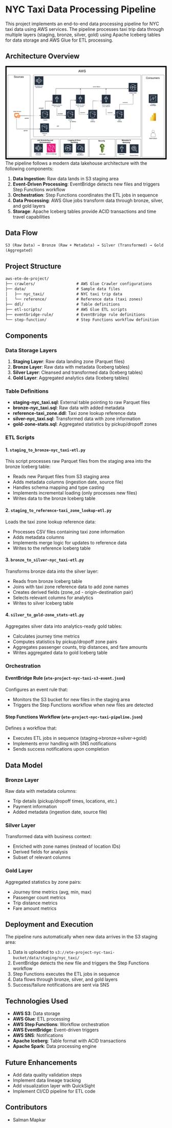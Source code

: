 # NYC Taxi Data Processing Pipeline

This project implements an end-to-end data processing pipeline for NYC taxi data using AWS services. The pipeline processes taxi trip data through multiple layers (staging, bronze, silver, gold) using Apache Iceberg tables for data storage and AWS Glue for ETL processing.

## Architecture Overview

![1748099212833](image/readme/architecture.png)The pipeline follows a modern data lakehouse architecture with the following components:

1. **Data Ingestion**: Raw data lands in S3 staging area
2. **Event-Driven Processing**: EventBridge detects new files and triggers Step Functions workflow
3. **Orchestration**: Step Functions coordinates the ETL jobs in sequence
4. **Data Processing**: AWS Glue jobs transform data through bronze, silver, and gold layers
5. **Storage**: Apache Iceberg tables provide ACID transactions and time travel capabilities

## Data Flow

```
S3 (Raw Data) → Bronze (Raw + Metadata) → Silver (Transformed) → Gold (Aggregated)
```

## Project Structure

```
aws-ete-de-project/
├── crawlers/                  # AWS Glue Crawler configurations
├── data/                      # Sample data files
│   ├── nyc_taxi/              # NYC taxi trip data
│   └── reference/             # Reference data (taxi zones)
├── ddl/                       # Table definitions
├── etl-scripts/               # AWS Glue ETL scripts
├── eventbridge-rule/          # EventBridge rule definitions
└── step-function/             # Step Functions workflow definition
```

## Components

### Data Storage Layers

1. **Staging Layer**: Raw data landing zone (Parquet files)
2. **Bronze Layer**: Raw data with metadata (Iceberg tables)
3. **Silver Layer**: Cleansed and transformed data (Iceberg tables)
4. **Gold Layer**: Aggregated analytics data (Iceberg tables)

### Table Definitions

- **staging-nyc_taxi.sql**: External table pointing to raw Parquet files
- **bronze-nyc_taxi.sql**: Raw data with added metadata
- **reference-taxi_zone.ddl**: Taxi zone lookup reference data
- **silver-nyc_taxi.sql**: Transformed data with zone information
- **gold-zone-stats.sql**: Aggregated statistics by pickup/dropoff zones

### ETL Scripts

#### 1. `staging_to_bronze-nyc_taxi-etl.py`

This script processes raw Parquet files from the staging area into the bronze Iceberg table:

- Reads new Parquet files from S3 staging area
- Adds metadata columns (ingestion date, source file)
- Handles schema mapping and type casting
- Implements incremental loading (only processes new files)
- Writes data to the bronze Iceberg table

#### 2. `staging_to_reference-taxi_zone_lookup-etl.py`

Loads the taxi zone lookup reference data:

- Processes CSV files containing taxi zone information
- Adds metadata columns
- Implements merge logic for updates to reference data
- Writes to the reference Iceberg table

#### 3. `bronze_to_silver-nyc_taxi-etl.py`

Transforms bronze data into the silver layer:

- Reads from bronze Iceberg table
- Joins with taxi zone reference data to add zone names
- Creates derived fields (zone_od - origin-destination pair)
- Selects relevant columns for analytics
- Writes to silver Iceberg table

#### 4. `silver_to_gold-zone_stats-etl.py`

Aggregates silver data into analytics-ready gold tables:

- Calculates journey time metrics
- Computes statistics by pickup/dropoff zone pairs
- Aggregates passenger counts, trip distances, and fare amounts
- Writes aggregated data to gold Iceberg table

### Orchestration

#### EventBridge Rule (`ete-project-nyc-taxi-s3-event.json`)

Configures an event rule that:

- Monitors the S3 bucket for new files in the staging area
- Triggers the Step Functions workflow when new files are detected

#### Step Functions Workflow (`ete-project-nyc-taxi-pipeline.json`)

Defines a workflow that:

- Executes ETL jobs in sequence (staging→bronze→silver→gold)
- Implements error handling with SNS notifications
- Sends success notifications upon completion

## Data Model

### Bronze Layer

Raw data with metadata columns:

- Trip details (pickup/dropoff times, locations, etc.)
- Payment information
- Added metadata (ingestion date, source file)

### Silver Layer

Transformed data with business context:

- Enriched with zone names (instead of location IDs)
- Derived fields for analysis
- Subset of relevant columns

### Gold Layer

Aggregated statistics by zone pairs:

- Journey time metrics (avg, min, max)
- Passenger count metrics
- Trip distance metrics
- Fare amount metrics

## Deployment and Execution

The pipeline runs automatically when new data arrives in the S3 staging area:

1. Data is uploaded to `s3://ete-project-nyc-taxi-bucket/data/staging/nyc_taxi/`
2. EventBridge detects the new file and triggers the Step Functions workflow
3. Step Functions executes the ETL jobs in sequence
4. Data flows through bronze, silver, and gold layers
5. Success/failure notifications are sent via SNS

## Technologies Used

- **AWS S3**: Data storage
- **AWS Glue**: ETL processing
- **AWS Step Functions**: Workflow orchestration
- **AWS EventBridge**: Event-driven triggers
- **AWS SNS**: Notifications
- **Apache Iceberg**: Table format with ACID transactions
- **Apache Spark**: Data processing engine

## Future Enhancements

- Add data quality validation steps
- Implement data lineage tracking
- Add visualization layer with QuickSight
- Implement CI/CD pipeline for ETL code

## Contributors

- Salman Mapkar
